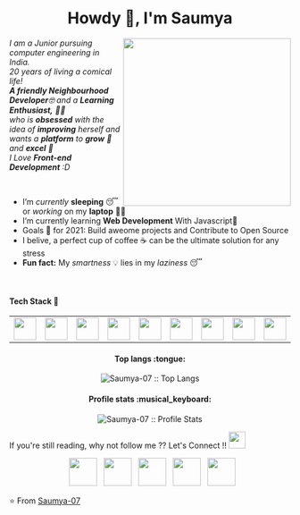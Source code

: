 <h1 align="center">Howdy 👋, I'm Saumya</h1>
<!---
<h3 align="center">An enthusiastic and passionate frontend developer from India</h3>
<p align='left'>For Fun- </br>
When a JavaScript date has gone bad, "Don't call me, I'll callback you. I promise!"</p>
--->


<p>
  <em>
    <img src="https://user-images.githubusercontent.com/68998355/110340114-e7d17380-804e-11eb-8265-14c72d71932e.png" align="right" width="300">
    I am a Junior pursuing computer engineering in India. <br>
    20 years of living a comical life! <br>
    <b>A friendly Neighbourhood Developer</b>🤓 and a <b>Learning Enthusiast,</b>&nbsp;👩‍💻 </br>who is <b>obsessed</b>
    with the idea of <b>improving</b> herself and wants a <b>platform</b> to 
    <b>grow</b> 🚀and 
    <b>excel</b> 🏅 <br>
    I Love <b>Front-end Development</b> :D <br>
  </em>
  
</p>
<br>

- I’m *currently* **sleeping** 😴 or *working* on my **laptop** 👨‍💻
- I’m  currently learning **Web Development** With Javascript💪
- Goals 🌱  for 2021: Build aweome projects and Contribute to Open Source
- I belive, a perfect cup of coffee ☕ can be the ultimate solution for any stress
- **Fun fact:** My *smartness* 💡 lies in my *laziness* 😴 </br>
<!---You know you're a programmer when you spend a day to find the problem, and then fix it with one line of code.---!
!-- <img alt="GIF" src="medal.gif" width="20vw" /> Have a look at my Repos💡 & do Leave a **STAR**⭐️ if you like my work👨‍💻.--!>
<br>

<h4>Tech Stack 🧰</h4>
<!--- HTML,CSS,Javascript,
 C++,Python,
 Git,Visual Studio Code,
 Adobe XD --->
 <table>

  <tr>
    <td><img src="https://user-images.githubusercontent.com/68998355/110585038-36d5f080-8196-11eb-8df7-f01dec64686d.png" width="40" height="40">
</td>
    <td><img src="https://user-images.githubusercontent.com/68998355/110585029-34739680-8196-11eb-9167-3b4b35ca2eee.png" width="40" height="40">
</td>
    <td><img src="https://user-images.githubusercontent.com/68998355/110585023-32a9d300-8196-11eb-9663-8f7b06e197e1.png" width="40" height="40">
</td>
    <td><img src="https://user-images.githubusercontent.com/68998355/110584968-13ab4100-8196-11eb-86ac-9d67d8205d5e.png" width="40" height="40">
</td>
    <td><img src="https://user-images.githubusercontent.com/68998355/110584946-09894280-8196-11eb-9915-af15e12cf9a8.png" width="40" height="40">
</td>
    <td><img src="https://user-images.githubusercontent.com/68998355/110584962-1017ba00-8196-11eb-9e31-cefb639f03c3.png" width="40" height="40">
</td>
    <td><img src="https://user-images.githubusercontent.com/68998355/110584953-0c843300-8196-11eb-903a-43ef81835338.png" width="40" height="40">
</td>
    <td><img src="https://user-images.githubusercontent.com/68998355/110588474-13617480-819b-11eb-9f0e-b0e6416ea79b.png" width="40" height="40">
</td>
    <td><img src="https://user-images.githubusercontent.com/68998355/110584943-08581580-8196-11eb-9354-6953c266d64e.png" width="40" height="40">
</td>   
</tr>
</table>
  






<h4 align="center">Top langs :tongue:</h4>

<p align="center"><img src="https://github-readme-stats.vercel.app/api/top-langs/?username=Saumya-07&langs_count=10&theme=dracula&layout=compact" alt="Saumya-07 :: Top Langs" /></p>

<h4 align="center">Profile stats :musical_keyboard:</h4>

<p align="center"><img src="https://github-readme-stats.vercel.app/api?username=Saumya-07&show_icons=true&theme=dracula&layout=compact" alt="Saumya-07 :: Profile Stats" /></p>

<!--- <i>Random dev joke for you!</i><br><br>
<a href="https://readme-jokes.vercel.app"><img align="center" src="https://readme-jokes.vercel.app/api" alt="README Jokes"></a>--->

If you're still reading, why not follow me ?? Let's Connect !! <img src='https://user-images.githubusercontent.com/68998355/110338147-b0fa5e00-804c-11eb-9ba2-6a93ff186cae.gif' width='auto' height='30' > 
<!---<h3 align='center'> Connect with Me </h3>--->
<p align="center">
&nbsp; <a href="https://twitter.com/saumya727" target="_blank" rel="noopener noreferrer"><img src="https://img.icons8.com/plasticine/100/000000/twitter.png" width="50" /></a>  
&nbsp; <a href="https://www.instagram.com/__saumyagupta/" target="_blank" rel="noopener noreferrer"><img src="https://img.icons8.com/plasticine/100/000000/instagram-new.png" width="50" /></a>  
&nbsp; <a href="https://www.linkedin.com/in/saumya-gupta-905b271b7/" target="_blank" rel="noopener noreferrer"><img src="https://img.icons8.com/plasticine/100/000000/linkedin.png" width="50" /></a>
&nbsp; <a href="mailto:saumyagupta720@gmail.com" target="_blank" rel="noopener noreferrer"><img src="https://img.icons8.com/plasticine/100/000000/gmail.png"  width="50" /></a>
&nbsp; <a href="Saumya(P)#8073" target="_blank" rel="noopener noreferrer"><img src="https://img.icons8.com/plasticine/100/000000/discord.png"  width="50" /></a>

</p>

⭐️ From [Saumya-07](https://github.com/Saumya-07)
